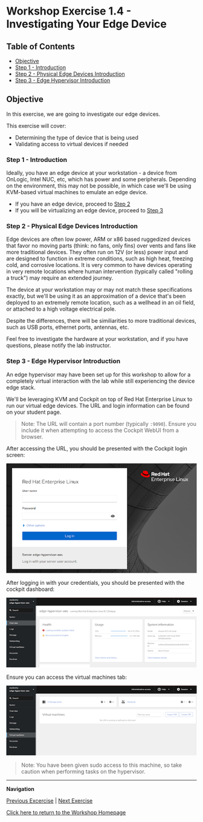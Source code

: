 # Workshop Exercise 1.4 - Investigating Your Edge Device

## Table of Contents

* [Objective](#objective)
* [Step 1 - Introduction](#step-1---introduction)
* [Step 2 - Physical Edge Devices Introduction](#step-2---physical-edge-devices-introduction)
* [Step 3 - Edge Hypervisor Introduction](#step-3---edge-hypervisor-introduction)

## Objective

In this exercise, we are going to investigate our edge devices.

This exercise will cover:

* Determining the type of device that is being used
* Validating access to virtual devices if needed

### Step 1 - Introduction

Ideally, you have an edge device at your workstation - a device from OnLogic, Intel NUC, etc, which has power and some peripherals. Depending on the environment, this may not be possible, in which case we'll be using KVM-based virtual machines to emulate an edge device.

- If you have an edge device, proceed to [Step 2](#step-2---physical-edge-devices-introduction)
- If you will be virtualizing an edge device, proceed to [Step 3](#step-3---edge-hypervisor-introduction)

### Step 2 - Physical Edge Devices Introduction

Edge devices are often low power, ARM or x86 based ruggedized devices that favor no moving parts (think: no fans, only fins) over vents and fans like more traditional devices. They often run on 12V (or less) power input and are designed to function in extreme conditions, such as high heat, freezing cold, and corrosive locations. It is very common to have devices operating in very remote locations where human intervention (typically called "rolling a truck") may require an extended journey.

The device at your workstation may or may not match these specifications exactly, but we'll be using it as an approximation of a device that's been deployed to an extremely remote location, such as a wellhead in an oil field, or attached to a high voltage electrical pole.

Despite the differences, there will be similiarities to more traditional devices, such as USB ports, ethernet ports, antennas, etc.

Feel free to investigate the hardware at your workstation, and if you have questions, please notify the lab instructor.
 
### Step 3 - Edge Hypervisor Introduction

An edge hypervisor may have been set up for this workshop to allow for a completely virtual interaction with the lab while still experiencing the device edge stack.

We'll be leveraging KVM and Cockpit on top of Red Hat Enterprise Linux to run our virtual edge devices. The URL and login information can be found on your student page.

> Note: The URL will contain a port number (typically `:9090`). Ensure you include it when attempting to access the Cockpit WebUI from a browser.

After accessing the URL, you should be presented with the Cockpit login screen:

![Cockpit Login](../images/cockpit-login.png)

After logging in with your credentials, you should be presented with the cockpit dashboard:

![Cockpit Dashboard](../images/cockpit-dashboard.png)

Ensure you can access the virtual machines tab:

![Cockpit Machines](../images/cockpit-machines.png)

> Note: You have been given sudo access to this machine, so take caution when performing tasks on the hypervisor.

---
**Navigation**

[Previous Excercise](../1.3-source-control-intro) | [Next Exercise](../1.5-application-intro)

[Click here to return to the Workshop Homepage](../README.md)

